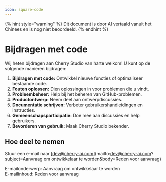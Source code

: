 ```yaml
---
icon: square-code
---
```


{% hint style="warning" %}
Dit document is door AI vertaald vanuit het Chinees en is nog niet beoordeeld.
{% endhint %}

# Bijdragen met code

Wij heten bijdragen aan Cherry Studio van harte welkom! U kunt op de volgende manieren bijdragen:

1. **Bijdragen met code:** Ontwikkel nieuwe functies of optimaliseer bestaande code.
2. **Fouten oplossen:** Dien oplossingen in voor problemen die u vindt.
3. **Probleembeheer:** Help bij het beheren van GitHub-problemen.
4. **Productontwerp:** Neem deel aan ontwerpdiscussies.
5. **Documentatie schrijven:** Verbeter gebruikershandleidingen en instructies.
6. **Gemeenschapsparticipatie:** Doe mee aan discussies en help gebruikers.
7. **Bevorderen van gebruik:** Maak Cherry Studio bekender.

## Hoe deel te nemen

Stuur een e-mail naar [dev@cherry-ai.com](mailto:dev@cherry-ai.com?subject=Aanvraag om ontwikkelaar te worden&body=Reden voor aanvraag)

E-mailonderwerp: Aanvraag om ontwikkelaar te worden  
E-mailinhoud: Reden voor aanvraag